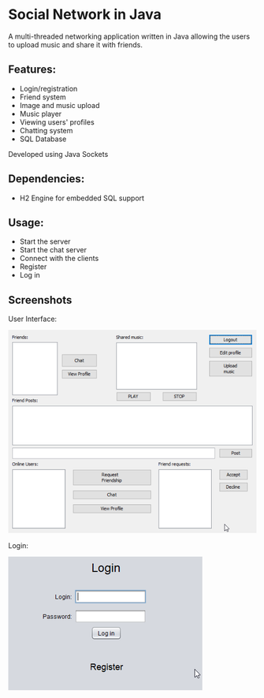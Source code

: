 # Social Network in Java

A multi-threaded networking application written in Java allowing the users to upload music and share it with friends.

## Features:
- Login/registration
- Friend system
- Image and music upload
- Music player
- Viewing users' profiles
- Chatting system
- SQL Database

Developed using Java Sockets

## Dependencies:  
- H2 Engine for embedded SQL support

## Usage:
- Start the server
- Start the chat server
- Connect with the clients
- Register
- Log in

## Screenshots

User Interface:

![User Interface](ScreenShots/UserInterface.png)

Login:  

![Login](ScreenShots/LoginFrame.png)
